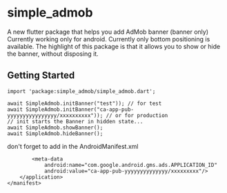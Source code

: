 # simple_admob

A new flutter package that helps you add AdMob banner (banner only)
Currently working only for android.
Currently only bottom positioning is available.
The highlight of this package is that it allows you to show or hide the banner, without disposing it. 

## Getting Started


```
import 'package:simple_admob/simple_admob.dart';
```

```
await SimpleAdmob.initBanner("test")); // for test
await SimpleAdmob.initBanner("ca-app-pub-yyyyyyyyyyyyyyyy/xxxxxxxxxx")); // or for production
// init starts the Banner in hidden state...
await SimpleAdmob.showBanner();
await SimpleAdmob.hideBanner();
```

don't forget to add in the AndroidManifest.xml
```
        <meta-data
            android:name="com.google.android.gms.ads.APPLICATION_ID"
            android:value="ca-app-pub-yyyyyyyyyyyyyy/xxxxxxxxx"/>
    </application>
</manifest>
```
